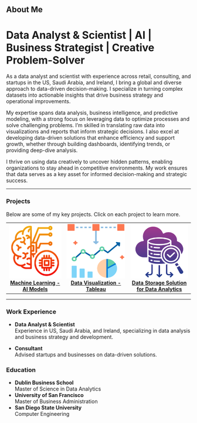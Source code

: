 ## About Me
# Data Analyst & Scientist | AI | Business Strategist | Creative Problem-Solver

As a data analyst and scientist with experience across retail, consulting, and startups in the US, Saudi Arabia, and Ireland, I bring a global and diverse approach to data-driven decision-making. I specialize in turning complex datasets into actionable insights that drive business strategy and operational improvements.

My expertise spans data analysis, business intelligence, and predictive modeling, with a strong focus on leveraging data to optimize processes and solve challenging problems. I’m skilled in translating raw data into visualizations and reports that inform strategic decisions. I also excel at developing data-driven solutions that enhance efficiency and support growth, whether through building dashboards, identifying trends, or providing deep-dive analysis.

I thrive on using data creatively to uncover hidden patterns, enabling organizations to stay ahead in competitive environments. My work ensures that data serves as a key asset for informed decision-making and strategic success.

---

### Projects
Below are some of my key projects. Click on each project to learn more.

<table>
  <tr>
    <td align="center">
      <a href="https://github.com/yourusername/project1">
        <img src="asset/machine-learning.png" width="250" height="150" alt="Project 1 Image"/><br/>
        <b>Machine Learning - AI Models</b>
      </a>
    </td>
    <td align="center">
      <a href="https://github.com/yourusername/project2">
        <img src="asset/visualization.png" width="250" height="150" alt="Project 2 Image"/><br/>
        <b>Data Visualization - Tableau</b>
      </a>
    </td>
    <td align="center">
      <a href="https://github.com/yourusername/project3">
        <img src="asset/analytics.png" width="250" height="150" alt="Project 3 Image"/><br/>
        <b>Data Storage Solution for Data Analytics</b>
      </a>
    </td>
  </tr>
</table>


---

### Work Experience
- **Data Analyst & Scientist**  
  Experience in US, Saudi Arabia, and Ireland, specializing in data analysis and business strategy and development.

- **Consultant**  
  Advised startups and businesses on data-driven solutions.

### Education
- **Dublin Business School**  
  Master of Science in Data Analytics
- **University of San Francisco**  
  Master of Business Administration
- **San Diego State University**  
  Computer Engineering
